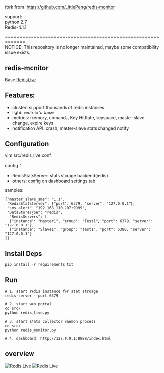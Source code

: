 fork from :https://github.com/LittlePeng/redis-monitor

support:    
python 2.7    
Redis-4.1.1    

=============================================================    
NOTICE: This repository is no longer maintained, maybe some compatibility issue exists.

redis-monitor
---------

Base [RedisLive](https://github.com/nkrode/RedisLive)

## Features:
*  cluster: support thousands of redis instances
*  light: redis info base
*  metrics: memory, comands, Key HitRate, keyspace, master-slave change, expire keys
*  notification API: crash, master-slave stats changed notify

## Configuration
vim src/redis_live.conf

config：

- RedisStatsServer: stats storage backend(redis)
- others: config on dashboard settings tab

samples:
```
{"master_slave_sms": "1,1",
 "RedisStatsServer": {"port": 6379, "server": "127.0.0.1"},
 "sms_alert": "192.168.110.207:9999",
 "DataStoreType": "redis",
  "RedisServers": [
  {"instance": "Master1", "group": "Test1", "port": 6379, "server": "127.0.0.1"},
  {"instance": "Slave1", "group": "Test1", "port": 6380, "server": "127.0.0.1"}
]}

```

## Install Deps
    pip install -r requirements.txt

## Run
    # 1. start redis instance for stat stroage
    redis-server --port 6379

    # 2. start web portal
    cd src/
    python redis_live.py
    
    # 3. start stats collector daemon process
    cd src/
    python redis_monitor.py 

    # 4. dashboard: http://127.0.0.1:8888/index.html

## overview
![Redis Live](https://raw.github.com/LittlePeng/redis-monitor/master/design/redis-live.png)
![Redis Live](https://raw.github.com/LittlePeng/redis-monitor/master/design/overview.png)


